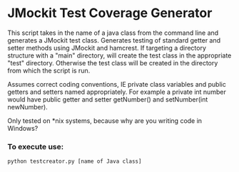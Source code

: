 
JMockit Test Coverage Generator
==============================

This script takes in the name of a java class from the command line and generates
a JMockit test class. Generates testing of standard getter and setter methods using JMockit and hamcrest. If targeting a directory structure with a "main" directory, will create the test class in the appropriate "test" directory. Otherwise the test class will be created in the directory from which the script is run. 

Assumes correct coding conventions, IE private class variables and public
getters and setters named appropriately. For example a private int number would
have public getter and setter getNumber() and setNumber(int newNumber).

Only tested on *nix systems, because why are you writing code in Windows?

### To execute use:

    python testcreator.py [name of Java class]
